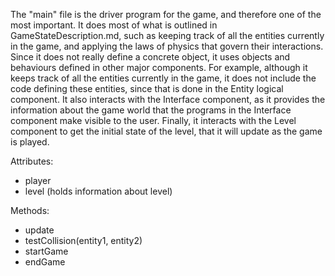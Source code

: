 The "main" file is the driver program for the game, and therefore one of the most important. It does most of what is outlined
in GameStateDescription.md, such as keeping track of all the entities currently in the game, and applying the laws 
of physics that govern their interactions. Since it does not really define a concrete object, it uses objects and behaviours
defined in other major components. For example, although it keeps track of all the entities currently in the game, it does 
not include the code defining these entities, since that is done in the Entity logical component. It also interacts with the Interface 
component, as it provides the information about the game world that the programs in the Interface component make visible to the 
user. Finally, it interacts with the Level component to get the initial state of the level, that it will update as the 
game is played.

Attributes:
<ul>
  <li>player</li>
  <li>level (holds information about level) </li>
</ul>

Methods:
<ul>
  <li>update</li>
  <li>testCollision(entity1, entity2)</li>
  <li>startGame</li>
  <li>endGame</li>
</ul>
